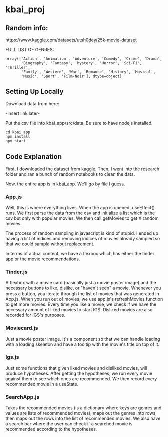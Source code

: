 # kbai_proj

## Random info:

https://www.kaggle.com/datasets/utsh0dey/25k-movie-dataset

FULL LIST OF GENRES:
```
array(['Action', 'Animation', 'Adventure', 'Comedy', 'Crime', 'Drama',
       'Biography', 'Fantasy', 'Mystery', 'Horror', 'Sci-Fi', 'Thriller',
       'Family', 'Western', 'War', 'Romance', 'History', 'Musical',
       'Music', 'Sport', 'Film-Noir'], dtype=object)
```

## Setting Up Locally

Download data from here:

-insert link later-

Put the csv file into kbai_app/src/data. Be sure to have nodejs installed.

```
cd kbai_app
npm install
npm start
```

## Code Explanation

First, I downloaded the dataset from kaggle. Then, I went into the research folder and ran a bunch of random notebooks to clean the data.

Now, the entire app is in kbai_app. We'll go by file I guess.

### App.js
Well, this is where everything lives. When the app is opened, useEffect() runs. We first parse the data from the csv and initialize a list which is the csv but only with popular movies. We then call getMovies to get X random movies. 

The process of random sampling in javascript is kind of stupid. I ended up having a list of indices and removing indices of movies already sampled so that we could sample without replacement.

In terms of actual content, we have a flexbox which has either the tinder app or the movie recommendations. 

### Tinder.js
A flexbox with a movie card (basically just a movie poster image) and the necessary buttons to like, dislike, or "haven't seen" a movie. Whenever you press a button, you iterate through the list of movies that was generated in App.js. When you run out of movies, we use app.js's refreshMovies function to get more movies. Every time you like a movie, we check if we have the necessary amount of liked movies to start IGS. Disliked movies are also recorded for IGS's purposes.

### Moviecard.js
Just a movie poster image. It's a component so that we can handle loading with a loading skeleton and have a tooltip with the movie's title on top of it.

### Igs.js
Just some functions that given liked movies and disliked movies, will produce hypotheses. After getting the hypotheses, we run every movie against them to see which ones are recommended. We then record every recommended movie in a useState.

### SearchApp.js
Takes the recommended movies (is a dictionary where keys are genres and values are lists of recommended movies), maps out the genres into rows, then maps out the rows into the list of recommended movies. We also have a search bar where the user can check if a searched movie is recommended according to the hypotheses. 
